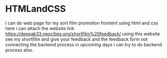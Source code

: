 # HTMLandCSS
I can do web page for my sort film promotion 
frontent using html and css
here i can attach the website link https://deepak33.neocities.org/shortfilm%20feedback/
using this website see my shortfilm and give your feedback 
and the feedback form not connecting the backend process in upcoming days i can try to do backend process also.
